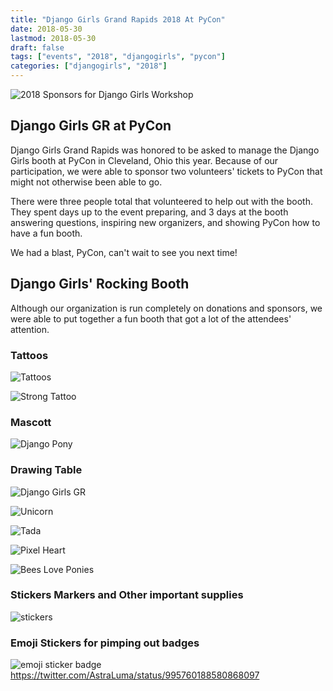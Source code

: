 ```yaml
---
title: "Django Girls Grand Rapids 2018 At PyCon"
date: 2018-05-30
lastmod: 2018-05-30
draft: false
tags: ["events", "2018", "djangogirls", "pycon"]
categories: ["djangogirls", "2018"]
---
```

![2018 Sponsors for Django Girls Workshop](https://pbs.twimg.com/media/Dc3BXYiXkAE1fKY.jpg)

## Django Girls GR at PyCon

Django Girls Grand Rapids was honored to be asked to manage the Django Girls booth at PyCon in Cleveland, Ohio this year. Because of our participation, we were able to sponsor two volunteers' tickets to PyCon that might not otherwise been able to go.

There were three people total that volunteered to help out with the booth. They spent days up to the event preparing, and 3 days at the booth answering questions, inspiring new organizers, and showing PyCon how to have a fun booth.

We had a blast, PyCon, can't wait to see you next time!

## Django Girls' Rocking Booth

Although our organization is run completely on donations and sponsors, we were able to put together a fun booth that got a lot of the attendees' attention.

### Tattoos
![Tattoos](https://pbs.twimg.com/media/Dc31veZWAAEhG1O.jpg)

![Strong Tattoo](https://pbs.twimg.com/media/DdA33LvX4AIverD.jpg)

### Mascott
![Django Pony](https://pbs.twimg.com/media/Dc2xvRhU8AAHb01.jpg)

### Drawing Table
![Django Girls GR](https://pbs.twimg.com/media/Dc8NvJ5X4AE_U3u.jpg)

![Unicorn](https://pbs.twimg.com/media/DdAS7uxW0AAuZjt.jpg)

![Tada](https://pbs.twimg.com/media/DdAS80RWkAE5OdP.jpg)

![Pixel Heart](https://pbs.twimg.com/media/DdATADxW4AA-Cxn.jpg)

![Bees Love Ponies](https://pbs.twimg.com/media/DdATCh5XcAAf6K0.jpg)

### Stickers Markers and Other important supplies
![stickers](https://pbs.twimg.com/media/Dc3XW4AXUAEnOQG.jpg)

### Emoji Stickers for pimping out badges
![emoji sticker badge](https://pbs.twimg.com/media/DdGmmheW4AUmPQ1.jpg)
https://twitter.com/AstraLuma/status/995760188580868097

